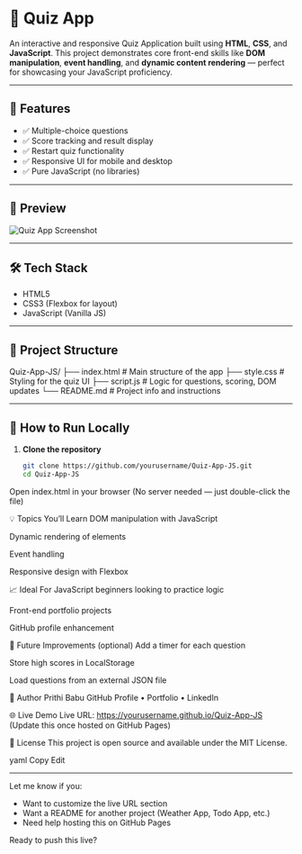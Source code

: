 # 🧠 Quiz App

An interactive and responsive Quiz Application built using **HTML**, **CSS**, and **JavaScript**. This project demonstrates core front-end skills like **DOM manipulation**, **event handling**, and **dynamic content rendering** — perfect for showcasing your JavaScript proficiency.

---

## 🚀 Features

- ✅ Multiple-choice questions
- ✅ Score tracking and result display
- ✅ Restart quiz functionality
- ✅ Responsive UI for mobile and desktop
- ✅ Pure JavaScript (no libraries)

---

## 📸 Preview

![Quiz App Screenshot](screenshot.png)

---

## 🛠 Tech Stack

- HTML5
- CSS3 (Flexbox for layout)
- JavaScript (Vanilla JS)

---

## 📂 Project Structure

Quiz-App-JS/
├── index.html # Main structure of the app
├── style.css # Styling for the quiz UI
├── script.js # Logic for questions, scoring, DOM updates
└── README.md # Project info and instructions

---

## 🔧 How to Run Locally

1. **Clone the repository**
   ```bash
   git clone https://github.com/yourusername/Quiz-App-JS.git
   cd Quiz-App-JS
Open index.html in your browser
(No server needed — just double-click the file)

💡 Topics You’ll Learn
DOM manipulation with JavaScript

Dynamic rendering of elements

Event handling

Responsive design with Flexbox

📈 Ideal For
JavaScript beginners looking to practice logic

Front-end portfolio projects

GitHub profile enhancement

🔁 Future Improvements (optional)
Add a timer for each question

Store high scores in LocalStorage

Load questions from an external JSON file

👤 Author
Prithi Babu
GitHub Profile • Portfolio • LinkedIn

🌐 Live Demo
Live URL: https://yourusername.github.io/Quiz-App-JS
(Update this once hosted on GitHub Pages)

📜 License
This project is open source and available under the MIT License.

yaml
Copy
Edit

---

Let me know if you:
- Want to customize the live URL section
- Want a README for another project (Weather App, Todo App, etc.)
- Need help hosting this on GitHub Pages

Ready to push this live?









